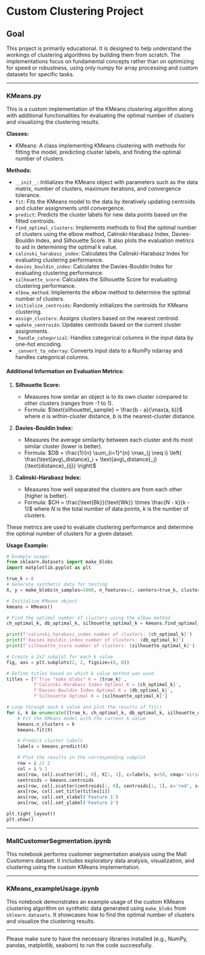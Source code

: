 # Custom Clustering Project

## Goal
This project is primarily educational. It is designed to help understand the workings of clustering algorithms by building them from scratch. The implementations focus on fundamental concepts rather than on optimizing for speed or robustness, using only numpy for array processing and custom datasets for specific tasks.

---

### KMeans.py

This is a custom implementation of the KMeans clustering algorithm along with additional functionalities for evaluating the optimal number of clusters and visualizing the clustering results.

**Classes:**
- KMeans: A class implementing KMeans clustering with methods for fitting the model, predicting cluster labels, and finding the optimal number of clusters.

**Methods:**
- `__init__`: Initializes the KMeans object with parameters such as the data matrix, number of clusters, maximum iterations, and convergence tolerance.
- `fit`: Fits the KMeans model to the data by iteratively updating centroids and cluster assignments until convergence.
- `predict`: Predicts the cluster labels for new data points based on the fitted centroids.
- `find_optimal_clusters`: Implements methods to find the optimal number of clusters using the elbow method, Calinski-Harabasz Index, Davies-Bouldin Index, and Silhouette Score. It also plots the evaluation metrics to aid in determining the optimal k value.
- `calinski_harabasz_index`: Calculates the Calinski-Harabasz Index for evaluating clustering performance.
- `davies_bouldin_index`: Calculates the Davies-Bouldin Index for evaluating clustering performance.
- `silhouette_score`: Calculates the Silhouette Score for evaluating clustering performance.
- `elbow_method`: Implements the elbow method to determine the optimal number of clusters.
- `initialize_centroids`: Randomly initializes the centroids for KMeans clustering.
- `assign_clusters`: Assigns clusters based on the nearest centroid.
- `update_centroids`: Updates centroids based on the current cluster assignments.
- `_handle_categorical`: Handles categorical columns in the input data by one-hot encoding.
- `_convert_to_ndarray`: Converts input data to a NumPy ndarray and handles categorical columns.

#### Additional Information on Evaluation Metrics:

1. **Silhouette Score:**
   - Measures how similar an object is to its own cluster compared to other clusters (ranges from -1 to 1).
   - Formula: $`\text{silhouette\_sample} = \frac{b - a}{\max(a, b)}`$ where $`a`$ is within-cluster distance, $`b`$ is the nearest-cluster distance.

2. **Davies-Bouldin Index:**
   - Measures the average similarity between each cluster and its most similar cluster (lower is better).
   - Formula: $`DB = \frac{1}{n} \sum_{i=1}^{n} \max_{j \neq i} \left( \frac{\text{avg\_distance}_i + \text{avg\_distance}_j}{\text{distance}_{ij}} \right)`$

3. **Calinski-Harabasz Index:**
   - Measures how well separated the clusters are from each other (higher is better).
   - Formula: $`CH = \frac{\text{Bk}}{\text{Wk}} \times \frac{N - k}{k - 1}`$ where $`N`$ is the total number of data points, $`k`$ is the number of clusters.

These metrics are used to evaluate clustering performance and determine the optimal number of clusters for a given dataset.

**Usage Example:**
```python
# Example usage:
from sklearn.datasets import make_blobs
import matplotlib.pyplot as plt

true_k = 8
# Generate synthetic data for testing
X, y = make_blobs(n_samples=1000, n_features=2, centers=true_k, cluster_std=0.60, random_state=1)

# Initialize KMeans object
kmeans = KMeans()

# Find the optimal number of clusters using the elbow method
ch_optimal_k, db_optimal_k, silhouette_optimal_k = kmeans.find_optimal_clusters(X, max_k=10)

print(f'calinski_harabasz_index number of clusters: {ch_optimal_k}')
print(f'davies_bouldin_index number of clusters: {db_optimal_k}')
print(f'silhouette_score number of clusters: {silhouette_optimal_k}')

# Create a 2x2 subplot for each k value
fig, axs = plt.subplots(2, 2, figsize=(8, 8))

# Define titles based on which k value method was used
titles = [f'True "make_blobs" K = {true_k}', 
          f'Calinski-Harabasz Index Optimal K = {ch_optimal_k}', 
          f'Davies-Bouldin Index Optimal K = {db_optimal_k}', 
          f'Silhouette Optimal K = {silhouette_optimal_k}']

# Loop through each k value and plot the results of fit()
for i, k in enumerate([true_k, ch_optimal_k, db_optimal_k, silhouette_optimal_k]):
    # Fit the KMeans model with the current k value
    kmeans.n_clusters = k
    kmeans.fit(X)

    # Predict cluster labels
    labels = kmeans.predict(X)

    # Plot the results in the corresponding subplot
    row = i // 2
    col = i % 2
    axs[row, col].scatter(X[:, 0], X[:, 1], c=labels, s=50, cmap='viridis')
    centroids = kmeans.centroids
    axs[row, col].scatter(centroids[:, 0], centroids[:, 1], c='red', s=100, alpha=0.75)
    axs[row, col].set_title(titles[i])
    axs[row, col].set_xlabel('Feature 1')
    axs[row, col].set_ylabel('Feature 2')

plt.tight_layout()
plt.show()
```

---

### MallCustomerSegmentation.ipynb

This notebook performs customer segmentation analysis using the Mall Customers dataset. It includes exploratory data analysis, visualization, and clustering using the custom KMeans implementation.

---

### KMeans_exampleUsage.ipynb

This notebook demonstrates an example usage of the custom KMeans clustering algorithm on synthetic data generated using `make_blobs` from `sklearn.datasets`. It showcases how to find the optimal number of clusters and visualize the clustering results.

---

Please make sure to have the necessary libraries installed (e.g., NumPy, pandas, matplotlib, seaborn) to run the code successfully.

